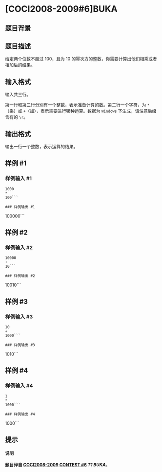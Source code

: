 # [COCI2008-2009#6]BUKA

## 题目背景



## 题目描述

给定两个位数不超过 $100$，且为 $10$ 的幂次方的整数，你需要计算出他们相乘或者相加后的结果。

## 输入格式

输入共三行。

第一行和第三行分别有一个整数，表示准备计算的数。第二行一个字符，为 `*`（乘）或 `+`（加），表示需要进行哪种运算。数据为 `Windows` 下生成，请注意后缀含有的 `\r`。

## 输出格式

输出一行一个整数，表示运算的结果。

## 样例 #1

### 样例输入 #1
```
1000
*
100```

### 样例输出 #1

```
100000```

## 样例 #2

### 样例输入 #2
```
10000
+
10```

### 样例输出 #2

```
10010```

## 样例 #3

### 样例输入 #3
```
10
+
1000```

### 样例输出 #3

```
1010```

## 样例 #4

### 样例输入 #4
```
1
*
1000```

### 样例输出 #4

```
1000```

## 提示

#### 说明

**题目译自 [COCI2008-2009](https://hsin.hr/coci/archive/2008_2009/) [CONTEST #6](https://hsin.hr/coci/archive/2008_2009/contest6_tasks.pdf) *T1 BUKA***。
